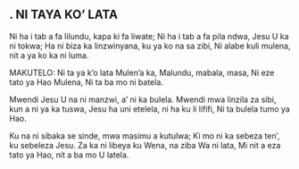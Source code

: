 ## . NI TAYA KO’ LATA

Ni ha i tab a fa lilundu, kapa ki fa liwate;
Ni ha i tab a fa pila ndwa, Jesu U ka ni tokwa;
Ha ni biza ka linzwinyana, ku ya ko na sa zibi,
Ni alabe kuli mulena, nit a ya ko ka ni luma.

MAKUTELO:
Ni ta ya k’o lata Mulen’a ka,
Malundu, mabala, masa,
Ni eze tato ya Hao Mulena,
Ni ta ba mo ni batela.


Mwendi Jesu U na ni manzwi, a’ ni ka bulela.
Mwendi mwa linzila za sibi, kun a ni ya ka tuswa,
Jesu ha uni etelela, ni ha ku li lififi,
Ni ta bulela tumo ya Hao.


Ku na ni sibaka se sinde, mwa masimu a kutulwa;
Ki mo ni ka sebeza ten’, ku sebeleza Jesu.
Za ka ni libeya ku Wena, na ziba Wa ni lata,
Mi nit a eza tato ya Hao, nit a ba mo U latela.


